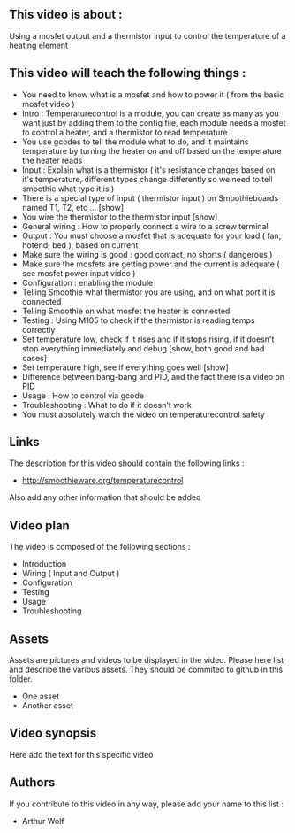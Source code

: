 ## This video is about : 

Using a mosfet output and a thermistor input to control the temperature of a heating element

## This video will teach the following things : 

* You need to know what is a mosfet and how to power it ( from the basic mosfet video )
* Intro : Temperaturecontrol is a module, you can create as many as you want just by adding them to the config file, each module needs a mosfet to control a heater, and a thermistor to read temperature
* You use gcodes to tell the module what to do, and it maintains temperature by turning the heater on and off based on the temperature the heater reads
* Input : Explain what is a thermistor ( it's resistance changes based on it's temperature, different types change differently so we need to tell smoothie what type it is )
* There is a special type of input ( thermistor input ) on Smoothieboards named T1, T2, etc ... [show]
* You wire the thermistor to the thermistor input [show]
* General wiring : How to properly connect a wire to a screw terminal
* Output : You must choose a mosfet that is adequate for your load ( fan, hotend, bed ), based on current
* Make sure the wiring is good : good contact, no shorts ( dangerous )
* Make sure the mosfets are getting power and the current is adequate ( see mosfet power input video )
* Configuration : enabling the module
* Telling Smoothie what thermistor you are using, and on what port it is connected
* Telling Smoothie on what mosfet the heater is connected
* Testing : Using M105 to check if the thermistor is reading temps correctly
* Set temperature low, check if it rises and if it stops rising, if it doesn't stop everything immediately and debug [show, both good and bad cases]
* Set temperature high, see if everything goes well [show]
* Difference between bang-bang and PID, and the fact there is a video on PID
* Usage : How to control via gcode
* Troubleshooting : What to do if it doesn't work
* You must absolutely watch the video on temperaturecontrol safety

## Links 

The description for this video should contain the following links : 

* http://smoothieware.org/temperaturecontrol

Also add any other information that should be added

## Video plan

The video is composed of the following sections : 

* Introduction
* Wiring ( Input and Output )
* Configuration
* Testing
* Usage
* Troubleshooting

## Assets

Assets are pictures and videos to be displayed in the video.
Please here list and describe the various assets. They should be commited to github in this folder.

* One asset
* Another asset

## Video synopsis

Here add the text for this specific video

## Authors

If you contribute to this video in any way, please add your name to this list : 

* Arthur Wolf

